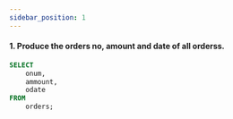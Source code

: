 ```yaml
---
sidebar_position: 1
---
```


#### 1. Produce the orders no, amount and date of all orderss.

```sql
SELECT
    onum,
    ammount,
    odate
FROM
    orders;
```
